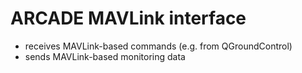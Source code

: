 # ARCADE MAVLink interface

* receives MAVLink-based commands (e.g. from QGroundControl)
* sends MAVLink-based monitoring data

